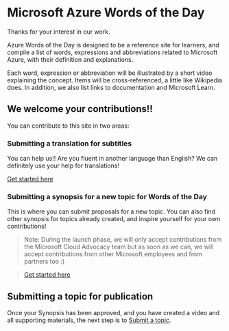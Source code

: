 # Microsoft Azure Words of the Day

Thanks for your interest in our work.

Azure Words of the Day is designed to be a reference site for learners, and compile a list of words, expressions and abbreviations related to Microsoft Azure, with their definition and explanations.

Each word, expression or abbreviation will be illustrated by a short video explaining the concept. Items will be cross-referenced, a little like Wikipedia does. In addition, we also list links to documentation and Microsoft Learn. 

## We welcome your contributions!!

You can contribute to this site in two areas:

### Submitting a translation for subtitles

You can help us!! Are you fluent in another language than English? We can definitely use your help for translations! 

[Get started here](instructions/contributing-subtitles.md)

### Submitting a synopsis for a new topic for Words of the Day

This is where you can submit proposals for a new topic. You can also find other synopsis for topics already created, and inspire yourself for your own contributions!

> Note: During the launch phase, we will only accept contributions from the Microsoft Cloud Advocacy team but as soon as we can, we will accept contributions from other Microsoft employees and from partners too :)

> [Get started here](instructions/contributing-synopsis.md)

## Submitting a topic for publication

Once your Synopsis has been approved, and you have created a video and all supporting materials, the next step is to [Submit a topic](instructions\submitting-topic.md).


